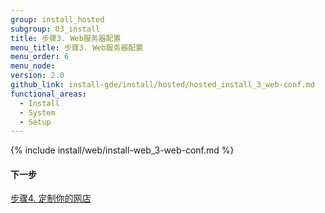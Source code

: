 ```yaml
---
group: install_hosted
subgroup: 03_install
title: 步骤3. Web服务器配置
menu_title: 步骤3. Web服务器配置
menu_order: 6
menu_node:
version: 2.0
github_link: install-gde/install/hosted/hosted_install_3_web-conf.md
functional_areas:
  - Install
  - System
  - Setup
---
```


{% include install/web/install-web_3-web-conf.md %}

#### 下一步
<a href="{{ page.baseurl }}/install-gde/install/hosted/hosted_install_4_customize-store.html">步骤4. 定制你的网店</a>
